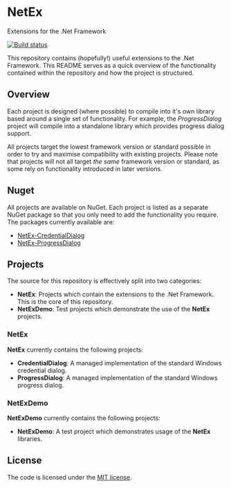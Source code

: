 # NetEx
Extensions for the .Net Framework

[![Build status](https://ci.appveyor.com/api/projects/status/ajcp5ew8672akkme?svg=true)](https://ci.appveyor.com/project/Peckmore/netex)

This repository contains (hopefully!) useful extensions to the .Net Framework. This README serves as a quick overview of the functionality contained within the repository and how the project is structured.

## Overview

Each project is designed (where possible) to compile into it's own library based around a single set of functionality. For example, the *ProgressDialog* project will compile into a standalone library which provides progress dialog support.

All projects target the lowest framework version or standard possible in order to try and maximise compatibility with existing projects. Please note that projects will not all target *the same* framework version or standard, as some rely on functionality introduced in later versions.

## Nuget

All projects are available on NuGet. Each project is listed as a separate NuGet package so that you only need to add the functionality you require. The packages currently available are:

* [NetEx-CredentialDialog](https://www.nuget.org/packages/NetEx-CredentialDialog/)
* [NetEx-ProgressDialog](https://www.nuget.org/packages/NetEx-ProgressDialog/)

## Projects

The source for this repository is effectively split into two categories:

* **NetEx**: Projects which contain the extensions to the .Net Framework. This is the core of this repository.
* **NetExDemo**: Test projects which demonstrate the use of the **NetEx** projects.

### NetEx

**NetEx** currently contains the following projects:

* **CredentialDialog**: A managed implementation of the standard Windows credential dialog.
* **ProgressDialog**: A managed implementation of the standard Windows progress dialog.

### NetExDemo

**NetExDemo** currently contains the following projects:

* **NetExDemo**: A test project which demonstrates usage of the **NetEx** libraries.

##  License

The code is licensed under the [MIT license](https://github.com/Peckmore/NetEx/blob/master/LICENSE).
